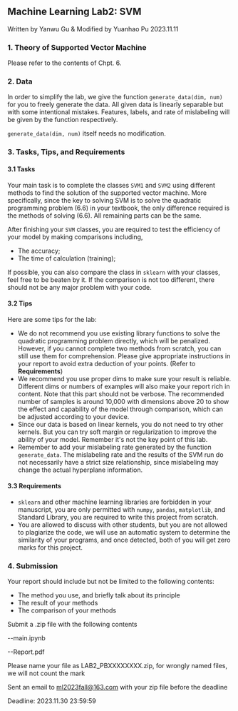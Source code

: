 ## Machine Learning Lab2: SVM

Written by Yanwu Gu & Modified by Yuanhao Pu 2023.11.11

### 1. Theory of Supported Vector Machine
Please refer to the contents of Chpt. 6.

### 2. Data
In order to simplify the lab, we give the function `generate_data(dim, num)` for you to freely generate the data. All given data is linearly separable but with some intentional mistakes. Features, labels, and rate of mislabeling will be given by the function respectively.

`generate_data(dim, num)` itself needs no modification.

### 3. Tasks, Tips, and Requirements
#### 3.1 Tasks
Your main task is to complete the classes `SVM1` and `SVM2` using different methods to find the solution of the supported vector machine. More specifically, since the key to solving SVM is to solve the quadratic programming problem (6.6) in your textbook, the only difference required is the methods of solving (6.6). All remaining parts can be the same.

After finishing your `SVM` classes, you are required to test the efficiency of your model by making comparisons including,

* The accuracy;
* The time of calculation (training);
  
If possible, you can also compare the class in `sklearn` with your classes, feel free to be beaten by it. If the comparison is not too different, there should not be any major problem with your code.

#### 3.2 Tips
Here are some tips for the lab:

- We do not recommend you use existing library functions to solve the quadratic programming problem directly, which will be penalized. However, if you cannot complete two methods from scratch, you can still use them for comprehension. Please give appropriate instructions in your report to avoid extra deduction of your points. (Refer to **Requirements**)
- We recommend you use proper dims to make sure your result is reliable. Different dims or numbers of examples will also make your report rich in content. Note that this part should not be verbose. The recommended number of samples is around 10,000 with dimensions above 20 to show the effect and capability of the model through comparison, which can be adjusted according to your device.
- Since our data is based on linear kernels, you do not need to try other kernels. But you can try soft margin or regularization to improve the ability of your model. Remember it's not the key point of this lab.
- Remember to add your mislabeling rate generated by the function `generate_data`. The mislabeling rate and the results of the SVM run do not necessarily have a strict size relationship, since mislabeling may change the actual hyperplane information.

#### 3.3 Requirements
- `sklearn` and other machine learning libraries are forbidden in your manuscript, you are only permitted with `numpy`, `pandas`, `matplotlib`, and Standard Library, you are required to write this project from scratch.
- You are allowed to discuss with other students, but you are not allowed to plagiarize the code, we will use an automatic system to determine the similarity of your programs, and once detected, both of you will get zero marks for this project.

### 4. Submission

Your report should include but not be limited to the following contents:

* The method you use, and briefly talk about its principle
* The result of your methods
* The comparison of your methods
  
Submit a .zip file with the following contents

--main.ipynb

--Report.pdf

Please name your file as LAB2_PBXXXXXXXX.zip, for wrongly named files, we will not count the mark

Sent an email to ml2023fall@163.com with your zip file before the deadline

Deadline: 2023.11.30 23:59:59
